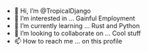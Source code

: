 - 👋 Hi, I’m @TropicalDjango
- 👀 I’m interested in ... Gainful Employment
- 🌱 I’m currently learning ... Rust and Python
- 💞️ I’m looking to collaborate on ... Cool stuff
- 📫 How to reach me ... on this profile

<!---
TropicalDjango/TropicalDjango is a ✨ special ✨ repository because its `README.md` (this file) appears on your GitHub profile.
You can click the Preview link to take a look at your changes.
--->
